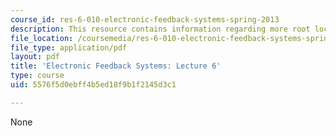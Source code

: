 ```yaml
---
course_id: res-6-010-electronic-feedback-systems-spring-2013
description: This resource contains information regarding more root locus.
file_location: /coursemedia/res-6-010-electronic-feedback-systems-spring-2013/5576f5d0ebff4b5ed18f9b1f2145d3c1_MITRES_6-010S13_lec06.pdf
file_type: application/pdf
layout: pdf
title: 'Electronic Feedback Systems: Lecture 6'
type: course
uid: 5576f5d0ebff4b5ed18f9b1f2145d3c1

---
```

None
